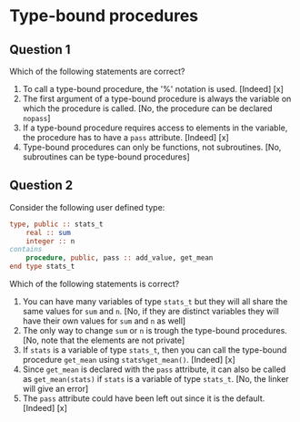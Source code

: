 # Type-bound procedures

## Question 1

Which of the following statements are correct?
1. To call a type-bound procedure, the '%' notation is used. [Indeed] [x]
1. The first argument of a type-bound procedure is always the variable on which the procedure is called. [No, the procedure can be declared `nopass`]
1. If a type-bound procedure requires access to elements in the variable, the procedure has to have a `pass` attribute. [Indeed] [x]
1. Type-bound procedures can only be functions, not subroutines. [No, subroutines can be type-bound procedures]


## Question 2

Consider the following user defined type:

~~~~fortran
type, public :: stats_t
    real :: sum
    integer :: n
contains
    procedure, public, pass :: add_value, get_mean
end type stats_t
~~~~

Which of the following statements is correct?
1. You can have many variables of type `stats_t` but they will all share the same values for `sum` and `n`. [No, if they are distinct variables they will have their own values for `sum` and `n` as well]
1. The only way to change `sum` or `n` is trough the type-bound procedures. [No, note that the elements are not private]
1. If `stats` is a variable of type `stats_t`, then you can call the type-bound procedure `get_mean` using `stats%get_mean()`. [Indeed] [x]
1. Since `get_mean` is declared with the `pass` attribute, it can also be called as `get_mean(stats)` if `stats` is a variable of type `stats_t`. [No, the linker will give an error]
1. The `pass` attribute could have been left out since it is the default. [Indeed] [x]
